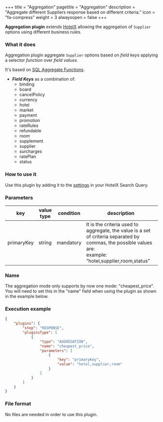 +++
title = "Aggregation"
pagetitle = "Aggregation"
description = "Aggregate different Suppliers response based on different criteria."
icon = "fa-compress"
weight = 3
alwaysopen = false
+++

**Aggregation plugin** extends [HotelX](/hotel-x/) allowing the aggregation of `Supplier` options using different business rules.

### What it does

Aggregation plugin aggregate `Supplier` options based on _field keys_ applying a selector _function_ over _field values_.

It's based on [SQL Aggregate Functions](https://www.postgresql.org/docs/current/static/functions-aggregate.html).

* **_Field Keys_** as a combination of:
  * binding
  * board
  * cancelPolicy
  * currency
  * hotel
  * market
  * payment
  * promotion
  * rateRules 
  * refundable
  * room
  * supplement
  * supplier
  * surcharges
  * ratePlan
  * status

### How to use it

Use this plugin by adding it to the [settings](https://docs.travelgatex.com/connectiontypesbuyers/hotel-x/concepts/advancedconcepts/settings/) in your HotelX Search Query.

### Parameters

|key|value type|condition|description|
|---|----|----|---|
|primaryKey|string|mandatory|It is the criteria used to aggregate, the value is a set of criteria separated by commas, the possible values are:<br>example: “hotel,supplier,room,status”|

### Name
The aggregation mode only supports by now one mode: "cheapest_price". You will need to set this in the "name" field when using the plugin as shown in the example below.

### Execution example

```json
{
    "plugins": {
        "step": "RESPONSE",
        "pluginsType": [
            {
                "type": "AGGREGATION",
                "name": "cheapest_price",
                "parameters": [
                    {
                        "key": "primaryKey",
                        "value": "hotel,supplier,room"
                    }
                ]
            }
        ]
    }
}
```

### File format

No files are needed in order to use this plugin.